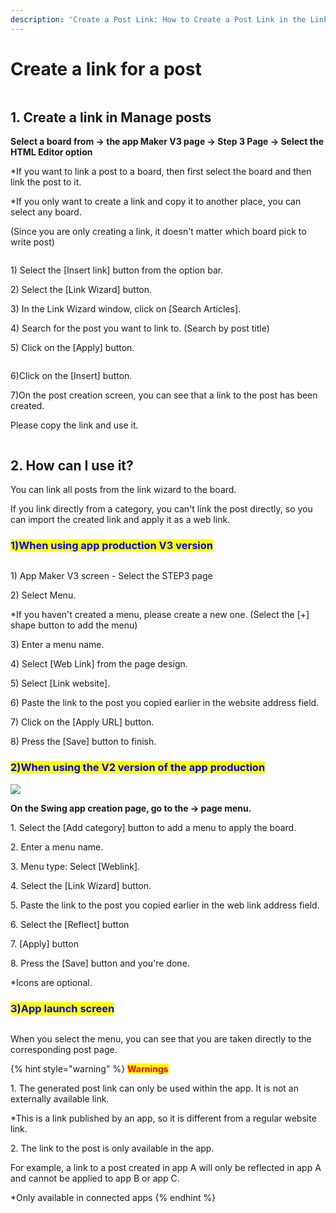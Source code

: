 ```yaml
---
description: 'Create a Post Link: How to Create a Post Link in the Link Wizard'
---
```


# Create a link for a post

<figure><img src="../../../.gitbook/assets/구분선.PNG" alt=""><figcaption></figcaption></figure>

## 1. Create a link in Manage posts

**Select a board from → the app Maker V3 page → Step 3 Page → Select the HTML Editor option**

\*If you want to link a post to a board, then first select the board and then link the post to it.

\*If you only want to create a link and copy it to another place, you can select any board.

(Since you are only creating a link, it doesn't matter which board pick to write post)

<figure><img src="../../../.gitbook/assets/en_게시물링크2.png" alt=""><figcaption></figcaption></figure>

1\) Select the \[Insert link] button from the option bar.

2\) Select the \[Link Wizard] button.

3\) In the Link Wizard window, click on \[Search Articles].

4\) Search for the post you want to link to. (Search by post title)

5\) Click on the \[Apply] button.



<figure><img src="../../../.gitbook/assets/en_게시물링크3.png" alt=""><figcaption></figcaption></figure>

6\)Click on the \[Insert] button.

7\)On the post creation screen, you can see that a link to the post has been created.

Please copy the link and use it.

<figure><img src="../../../.gitbook/assets/구분선.PNG" alt=""><figcaption></figcaption></figure>

## 2. How can I use it?

You can link all posts from the link wizard to the board.

If you link directly from a category, you can't link the post directly, so you can import the created link and apply it as a web link.

### <mark style="color:blue;">1)</mark><mark style="color:blue;">When using app production V3 version</mark>

<figure><img src="../../../.gitbook/assets/en_게시물링크.png" alt=""><figcaption></figcaption></figure>

1\) App Maker V3 screen - Select the STEP3 page

2\) Select Menu.

\*If you haven't created a menu, please create a new one. (Select the \[+] shape button to add the menu)

3\) Enter a menu name.

4\) Select \[Web Link] from the page design.

5\) Select \[Link website].

6\) Paste the link to the post you copied earlier in the website address field.

7\) Click on the \[Apply URL] button.

8\) Press the \[Save] button to finish.



### <mark style="color:blue;">2)</mark><mark style="color:blue;">When using the V2 version of the app production</mark>

![](https://wp.swing2app.co.kr/wp-content/uploads/2021/04/%EA%B2%8C%EC%8B%9C%EB%AC%BC%EB%A7%81%ED%81%AC%EC%83%9D%EC%84%B13.png)

**On the Swing app creation page, go to the → page menu.**

1\. Select the \[Add category] button to add a menu to apply the board.

2\. Enter a menu name.

3\. Menu type: Select \[Weblink].

4\. Select the \[Link Wizard] button.

5\. Paste the link to the post you copied earlier in the web link address field.

6\. Select the \[Reflect] button

7\. \[Apply] button

8\. Press the \[Save] button and you're done.

\*Icons are optional.



### <mark style="color:blue;">**3)**</mark><mark style="color:blue;">App launch screen</mark>

<figure><img src="../../../.gitbook/assets/녹화_2023_03_28_14_32_44_157.gif" alt=""><figcaption></figcaption></figure>

When you select the menu, you can see that you are taken directly to the corresponding post page.

{% hint style="warning" %}
<mark style="color:red;">**Warnings**</mark>

1\. The generated post link can only be used within the app. It is not an externally available link.

\*This is a link published by an app, so it is different from a regular website link.

2\. The link to the post is only available in the app.

For example, a link to a post created in app A will only be reflected in app A and cannot be applied to app B or app C.

\*Only available in connected apps
{% endhint %}
